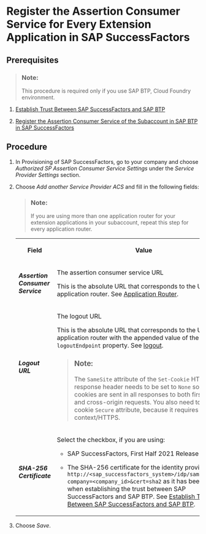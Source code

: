 <!-- copyb1916a51b04c4beba8fb58cbc8ec525a -->

# Register the Assertion Consumer Service for Every Extension Application in SAP SuccessFactors



<a name="copyb1916a51b04c4beba8fb58cbc8ec525a__prereq_zfz_3jn_npb"/>

## Prerequisites

> ### Note:  
> This procedure is required only if you use SAP BTP, Cloud Foundry environment.

1.  [Establish Trust Between SAP SuccessFactors and SAP BTP](Establish_Trust_Between_SAP_SuccessFactors_and_SAP_BTP_80a3fd1.md)

2.  [Register the Assertion Consumer Service of the Subaccount in SAP BTP in SAP SuccessFactors](Register_the_Assertion_Consumer_Service_of_the_Subaccount_in_SAP_BTP_in_SAP_SuccessFactors_de3a1b3.md)




<a name="copyb1916a51b04c4beba8fb58cbc8ec525a__steps_qml_hpf_gdb"/>

## Procedure

1.  In Provisioning of SAP SuccessFactors, go to your company and choose *Authorized SP Assertion Consumer Service Settings* under the *Service Provider Settings* section.

2.  Choose *Add another Service Provider ACS* and fill in the following fields:

    > ### Note:  
    > If you are using more than one application router for your extension applications in your subaccount, repeat this step for every application router.


    <table>
    <tr>
    <th>

    Field


    
    </th>
    <th>

    Value


    
    </th>
    </tr>
    <tr>
    <td>

    ***Assertion Consumer Service***


    
    </td>
    <td>

    The assertion consumer service URL

    This is the absolute URL that corresponds to the URL of the application router. See [Application Router](../30-development/Application_Router_01c5f9b.md).


    
    </td>
    </tr>
    <tr>
    <td>

    ***Logout URL***


    
    </td>
    <td>

    The logout URL

    This is the absolute URL that corresponds to the URL of the application router with the appended value of the `logoutEndpoint` property. See [logout](../30-development/logout_2296b4d.md).

    > ### Note:  
    > The `SameSite` attribute of the `Set-Cookie` HTTP response header needs to be set to `None` so that the cookies are sent in all responses to both first-party and cross-origin requests. You also need to set the cookie `Secure` attribute, because it requires a secure context/HTTPS.


    
    </td>
    </tr>
    <tr>
    <td>

    ***SHA-256 Certificate***


    
    </td>
    <td>

    Select the checkbox, if you are using:

    -   SAP SuccessFactors, First Half 2021 Release or later

    -   The SHA-256 certificate for the identity provider `http://<sap_successfactors_system>/idp/samlmetadata?company=<company_id>&cert=sha2` as it has been set up when establishing the trust between SAP SuccessFactors and SAP BTP. See [Establish Trust Between SAP SuccessFactors and SAP BTP](Establish_Trust_Between_SAP_SuccessFactors_and_SAP_BTP_80a3fd1.md).


    
    </td>
    </tr>
    </table>
    
3.  Choose *Save*.


